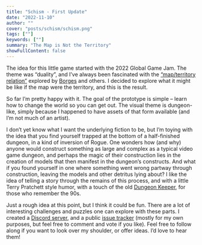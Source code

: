 ```yaml
---
title: "Schism - First Update"
date: "2022-11-10"
author: ""
cover: "posts/schism/schism.png"
tags: [""]
keywords: [""]
summary: "The Map is Not the Territory"
showFullContent: false
---
```


The idea for this little game started with the 2022 Global Game Jam. The theme
was “duality”, and I’ve always been fascinated with the [“map/territory
relation”](https://en.wikipedia.org/wiki/Map%E2%80%93territory_relation)
explored by [Borges](https://en.wikipedia.org/wiki/On_Exactitude_in_Science) and
others. I decided to explore what it might be like if the map were the
territory, and this is the result.

So far I’m pretty happy with it. The goal of the prototype is simple – learn how
to change the world so you can get out. The visual theme is dungeon-like, simply
because I happened to have assets of that form available (and I’m not much of an
artist).

I don’t yet know what I want the underlying fiction to be, but I’m toying with
the idea that you find yourself trapped at the bottom of a half-finished
dungeon, in a kind of inversion of Rogue. One wonders how (and why) anyone would
construct something as large and complex as a typical video game dungeon, and
perhaps the magic of their construction lies in the creation of models that then
manifest in the dungeon’s constructs. And what if you found yourself in one
where something went wrong partway through construction, leaving the models and
other detritus lying about? I like the idea of telling a story through the
remains of this process, and with a little Terry Pratchett style humor, with a
touch of the old [Dungeon
Keeper](https://www.mobygames.com/game/dungeon-keeper), for those who remember
the 90s.

Just a rough idea at this point, but I think it could be fun. There are a lot of
interesting challenges and puzzles one can explore with these parts. I created a
[Discord server](https://discord.gg/Sj2H3wQB), and a public [issue
tracker](https://open.codecks.io/schism) (mostly for my own purposes, but feel
free to comment and vote if you like). Feel free to follow along if you want to
look over my shoulder, or offer ideas. I’d love to hear them!
